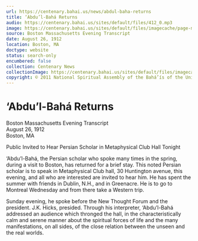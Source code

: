```yaml
---
url: https://centenary.bahai.us/news/abdul-baha-returns
title: ‘Abdu’l-Bahá Returns
audio: https://centenary.bahai.us/sites/default/files/412_0.mp3
image: https://centenary.bahai.us/sites/default/files/imagecache/page-main-image/images/press_clippings/08-26-1912_Boston_Evening_Transcript_Abdul_Baha%20Returns.png
source: Boston Massachusetts Evening Transcript
date: August 26, 1912
location: Boston, MA
doctype: website
status: search-only
encumbered: false
collection: Centenary News
collectionImage: https://centenary.bahai.us/sites/default/files/imagecache/theme-image/main_image/abdulbaha-overview-small_0.jpg
copyright: © 2011 National Spiritual Assembly of the Bahá’ís of the United States
---
```



# ‘Abdu’l-Bahá Returns

Boston Massachusetts Evening Transcript  
August 26, 1912  
Boston, MA  



Public Invited to Hear Persian Scholar in Metaphysical Club Hall Tonight

‘Abdu’l-Bahá, the Persian scholar who spoke many times in the spring, during a visit to Boston, has returned for a brief stay. This noted Persian scholar is to speak in Metaphysical Club hall, 30 Huntington avenue, this evening, and all who are interested are invited to hear him. He has spent the summer with friends in Dublin, N.H., and in Greenacre. He is to go to Montreal Wednesday and from there take a Western trip.

Sunday evening, he spoke before the New Thought Forum and the president. J.K. Hicks, presided. Through his interpreter, ‘Abdu’l-Bahá addressed an audience which thronged the hall, in the characteristically calm and serene manner about the spiritual forces of life and the many manifestations, on all sides, of the close relation between the unseen and the real worlds.